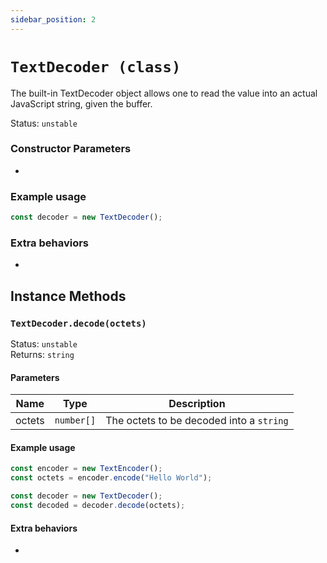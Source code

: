 ```yaml
---
sidebar_position: 2
---
```


# `TextDecoder (class)`

The built-in TextDecoder object allows one to read the value into an actual JavaScript string, given the buffer.

Status: `unstable` <br />

### Constructor Parameters

-

### Example usage

```ts
const decoder = new TextDecoder();
```

### Extra behaviors

-

## Instance Methods

### `TextDecoder.decode(octets)`

Status: `unstable` <br />
Returns: `string`

#### Parameters

| Name | Type | Description |
| ---- | ---- | ----------- |
| octets | `number[]` | The octets to be decoded into a `string` |

#### Example usage

```ts
const encoder = new TextEncoder();
const octets = encoder.encode("Hello World");

const decoder = new TextDecoder();
const decoded = decoder.decode(octets);
```

#### Extra behaviors

-
